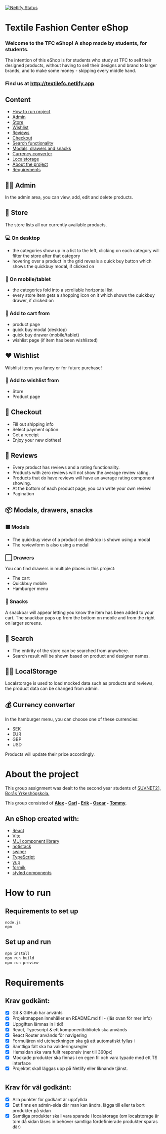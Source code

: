 ﻿[![Netlify Status](https://api.netlify.com/api/v1/badges/9a51e92b-c094-40e8-84fb-16bb67b920ab/deploy-status?branch=main)](https://app.netlify.com/sites/textilefc/deploys)
# Textile Fashion Center eShop
### Welcome to the TFC eShop! A shop made by students, for students.

The intention of this eShop is for students who study at TFC to sell their designed products, without having to sell
their designs and brand to larger brands, and to make some money - skipping every middle hand.

### Find us at http://textilefc.netlify.app

## Content
- <a href="#how-to-run">How to run project</a>
- <a href="#admin">Admin</a>
- <a href="#store">Store</a>
- <a href="#wishlist">Wishlist</a>
- <a href="#reviews">Reviews</a>
- <a href="#checkout">Checkout</a>
- <a href="#search">Search functionality</a>
- <a href="#modals">Modals, drawers and snacks</a>
- <a href="#currency">Currency converter</a>
- <a href="#admin">Localstorage</a>
- <a href="#about">About the project</a>
- <a href="#requirements">Requirements</a>

## <div id="admin">👮‍♀️ Admin</div>
In the admin area, you can view, add, edit and delete products.

## <div id="store">🏪 Store</div>
The store lists all our currently available products.

### 💻 On desktop
- the categories show up in a list to the left, clicking on each category will filter the store after that category
- hovering over a product in the grid reveals a quick buy button which shows the quickbuy modal, if clicked on

### 📱 On mobile/tablet
- the categories fold into a scrollable horizontal list
- every store item gets a shopping icon on it which shows the quickbuy drawer, if clicked on

### 🛒 Add to cart from
- product page
- quick buy modal (desktop)
- quick buy drawer (mobile/tablet)
- wishlist page (if item has been wishlisted)

## <div id="wishlist">❤ Wishlist</div>
Wishlist items you fancy or for future purchase!

### 💜 Add to wishlist from
- Store
- Product page

## <div id="checkout"> 🍾 Checkout</div>
- Fill out shipping info
- Select payment option
- Get a receipt
- Enjoy your new clothes! 

## <div id="reviews">💬 Reviews</div>
- Every product has reviews and a rating functionality.
- Products with zero reviews will not show the average review rating.
- Products that do have reviews will have an average rating component showing.
- At the bottom of each product page, you can write your own review!
- Pagination

## <div id="modals">📦 Modals, drawers, snacks</div>
### 🟪 Modals
- The quickbuy view of a product on desktop is shown using a modal
- The reviewform is also using a modal

### ⬜ Drawers
You can find drawers in multiple places in this project:
- The cart
- Quickbuy mobile
- Hamburger menu

### 🍬 Snacks
A snackbar will appear letting you know the item has been added to your cart.
The snackbar pops up from the bottom on mobile and from the right on larger screens.

## <div id="search">🔎 Search</div>
- The entirity of the store can be searched from anywhere.
- Search result will be shown based on product and designer names.

## <div id="localstorage">🐱‍🐉 LocalStorage</div>
Localstorage is used to load mocked data such as products and reviews, the product data can be changed from admin.

## <div id="currency">💰 Currency converter</div>
In the hamburger menu, you can choose one of these currencies:
- SEK
- EUR
- GBP
- USD

Products will update their price accordingly.

# <div id="about">About the project</div>
This group assignment was dealt to the second year students of <a href="https://www.boras.se/utbildningochforskola/yrkeshogskolaniboras/program/systemutvecklarenet">SUVNET21, Borås Yrkeshögskola.</a>

This group consisted of <b><a href="https://github.com/4l3x91">Alex</a> - <a href="https://github.com/carlafalk">Carl</a> - <a href="https://github.com/Zaai90">Erik</a> - <a href="https://github.com/osci-the-orca">Oscar</a> - <a href="https://github.com/ThaDDDen">Tommy</a></b>.

## An eShop created with:
- <a href="https://reactjs.org/">React</a>
- <a href="https://vitejs.dev/guide/">Vite</a>
- <a href="https://mui.com/">MUI component library</a>
- <a href="https://github.com/iamhosseindhv/notistack">notistack</a>
- <a href="https://swiperjs.com/">swiper</a>
- <a href="https://www.typescriptlang.org/">TypeScript</a>
- <a href="https://github.com/jquense/yup">yup</a>
- <a href="https://formik.org/">formik</a>
- <a href="https://styled-components.com/">styled components</a>

# <div id="how-to-run">How to run</div>
## Requirements to set up
```
node.js
npm
```
## Set up and run
```powershell
npm install
npm run build
npm run preview
```

# <div id="requirements">Requirements</div>
## Krav godkänt:
- [x] Git & GitHub har använts
- [x] Projektmappen innehåller en README.md fil - (läs ovan för mer info)
- [x] Uppgiften lämnas in i tid!
- [x] React, Typescript & ett komponentbibliotek ska används
- [x] React Router används för navigering
- [x] Formulären vid utcheckningen ska gå att automatiskt fyllas i
- [x] Samtliga fält ska ha valideringsregler
- [x] Hemsidan ska vara fullt responsiv (ner till 360px)
- [x] Mockade produkter ska finnas i en egen fil och vara typade med ett TS interface
- [x] Projektet skall läggas upp på Netlify eller liknande tjänst.
#
## Krav för väl godkänt:
- [x] Alla punkter för godkänt är uppfyllda
- [x] Det finns en admin-sida där man kan ändra, lägga till eller ta bort produkter på sidan
- [x] Samtliga produkter skall vara sparade i localstorage (om localstorage är tom då sidan
      läses in behöver samtliga fördefinierade produkter sparas där)
